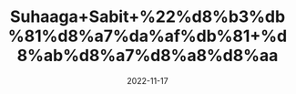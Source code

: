 ---
title: 'Suhaaga+Sabit+%22%d8%b3%db%81%d8%a7%da%af%db%81+%d8%ab%d8%a7%d8%a8%d8%aa'
date: '2022-11-17' 
metatag: '' 
inventory: '0' 
draft: false 
# meta description 
shortDescripton: 'Borax+Rock%22+It+reduces+the+cholesterol+levels+in+the+blood+and+stimulates+the+natural+antioxidants.++It+promotes+uterine+functions+like+ova+secretion+and+menstruation+in+women+suffering+from+Polycystic+Ovary+Syndrome+(PCOS).'
description: 'Stone+%d8%af%da%be%d8%a7%d8%aa'
longdescription: ''
tags: ''
brand: ''
subCategory: ''
unit: '50 gm-Pk'
sellCount: '0'
featured: True
# product Price
price: '40.0'
# Product Short Description
shortDescription: 'Borax+Rock%22+It+reduces+the+cholesterol+levels+in+the+blood+and+stimulates+the+natural+antioxidants.++It+promotes+uterine+functions+like+ova+secretion+and+menstruation+in+women+suffering+from+Polycystic+Ovary+Syndrome+(PCOS).'
productID: '48541277-9D2A-ED11-9968-005056B3A416'
type: 'products'
category: 'Stone+%d8%af%da%be%d8%a7%d8%aa' 
thumnailproduct: 'https://eraconnect.blob.core.windows.net/product-images/aminsaddiquidawakhana/48541277-9D2A-ED11-9968-005056B3A416.webp' 
images:
  - image: 'https://eraconnect.blob.core.windows.net/product-images/aminsaddiquidawakhana/48541277-9D2A-ED11-9968-005056B3A416.webp'  
Variants:
---